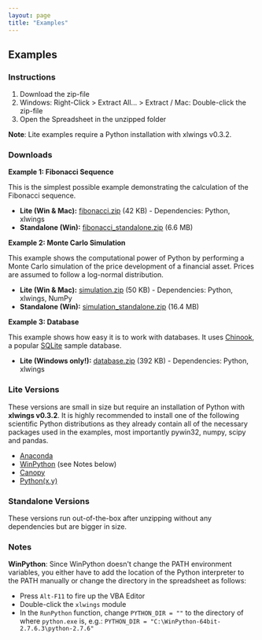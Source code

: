 ```yaml
---
layout: page
title: "Examples"
---
```


## Examples

### Instructions

1. Download the zip-file
2. Windows: Right-Click > Extract All... > Extract / Mac: Double-click the zip-file
3. Open the Spreadsheet in the unzipped folder

**Note**: Lite examples require a Python installation with xlwings v0.3.2.

### Downloads

**Example 1: Fibonacci Sequence**

This is the simplest possible example demonstrating the calculation of the Fibonacci sequence.

* **Lite (Win & Mac):** [fibonacci.zip][] (42 KB) - Dependencies: Python, xlwings
* **Standalone (Win):** [fibonacci_standalone.zip][] (6.6 MB)

[fibonacci.zip]: https://bitbucket.org/zoomeranalytics/xlwings_examples/downloads/fibonacci.zip
[fibonacci_standalone.zip]: https://bitbucket.org/zoomeranalytics/xlwings_examples/downloads/fibonacci_standalone.zip

**Example 2: Monte Carlo Simulation**

This example shows the computational power of Python by performing a Monte Carlo simulation of the price development of
a financial asset. Prices are assumed to follow a log-normal distribution.

* **Lite (Win & Mac):** [simulation.zip][] (50 KB) - Dependencies: Python, xlwings, NumPy
* **Standalone (Win):** [simulation_standalone.zip][] (16.4 MB)

**Example 3: Database**

This example shows how easy it is to work with databases. It uses [Chinook][], a popular [SQLite][] sample
database.

* **Lite (Windows only!):** [database.zip][] (392 KB) - Dependencies: Python, xlwings

[Chinook]: http://chinookdatabase.codeplex.com/
[SQLite]: http://sqlite.org/
[database.zip]: https://bitbucket.org/zoomeranalytics/xlwings_examples/downloads/database.zip
[database_standalone.zip]: https://bitbucket.org/zoomeranalytics/xlwings_examples/downloads/database_standalone.zip


[simulation.zip]: https://bitbucket.org/zoomeranalytics/xlwings_examples/downloads/simulation.zip
[simulation_standalone.zip]: https://bitbucket.org/zoomeranalytics/xlwings_examples/downloads/simulation_standalone.zip


### Lite Versions

These versions are small in size but require an installation of Python with **xlwings v0.3.2**. It is highly recommended to install
one of the following scientific Python distributions as they already contain all of the necessary packages used in the
examples, most importantly pywin32, numpy, scipy and pandas.

* [Anaconda](https://store.continuum.io/cshop/anaconda/)
* [WinPython](https://winpython.github.io/) (see Notes below)
* [Canopy](https://www.enthought.com/products/canopy/)
* [Python(x,y)](https://code.google.com/p/pythonxy/)


### Standalone Versions

These versions run out-of-the-box after unzipping without any dependencies but are bigger in size.


### Notes

**WinPython**: Since WinPython doesn't change the PATH environment variables, you either have to add the location
  of the Python interpreter to the PATH manually or change the directory in the spreadsheet as follows:

* Press `Alt-F11` to fire up the VBA Editor
* Double-click the `xlwings` module
* In the `RunPython` function, change `PYTHON_DIR = ""` to the directory of where `python.exe` is, e.g.:
`PYTHON_DIR = "C:\WinPython-64bit-2.7.6.3\python-2.7.6"`
